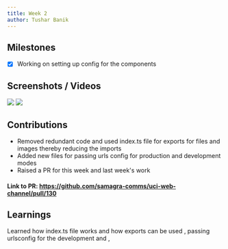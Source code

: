 ```yaml
---
title: Week 2
author: Tushar Banik  
---
```


## Milestones
- [x] Working on setting up config for the components 

## Screenshots / Videos 
![](https://i.postimg.cc/BZ5wvXM8/Screenshot-2023-07-25-at-9-34-06-PM.png)
![](https://i.postimg.cc/8cGKHSPP/Screenshot-2023-07-25-at-9-34-03-PM.png)

## Contributions 
- Removed redundant code and used index.ts file for exports for files and images thereby reducing the imports 
- Added new files for passing urls config for production and development modes
- Raised a PR for this week and last week's work

 #### Link to PR: https://github.com/samagra-comms/uci-web-channel/pull/130

## Learnings
 Learned how index.ts file works and how exports can be used , passing urlsconfig for the development and  ,  

